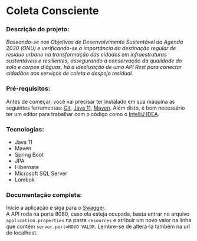 # Coleta Consciente
<h3>Descrição do projeto:</h3>
<i>Baseando-se nos Objetivos de Desenvolvimento Sustentável da Agenda 2030 (ONU) e verificando-se a importância da destinação regular de resíduo urbano na transformação das cidades em 
infraestruturas sustentáveis e resilientes, assegurando a conservação da qualidade do solo e corpos d'águas, há a idealização de uma API Rest para conectar cidadãos aos serviços de coleta
e despejo residual.</i>

<h3>Pré-requisitos:</h3><a id="pre-requisitos"></a>

Antes de começar, você vai precisar ter instalado em sua máquina as seguintes ferramentas: [Git](https://git-scm.com/),
[Java 11](https://www.oracle.com/java/technologies/javase-jdk11-downloads.html), [Maven](https://maven.apache.org/download.cgi). 
Além disto, é bom necessário ter um editor para trabalhar com o código como o [IntelliJ IDEA](https://www.jetbrains.com/pt-br/idea/download/).
 
<h3>Tecnologias:</h3><a id="tecnologias"></a>
  
 <ul>
  <li>Java 11</li>
  <li> Maven</li>
  <li>Spring Boot</li>
  <li>JPA</li>
  <li>Hibernate</li>
  <li>Microsoft SQL Server</li>
  <li>Lombok</li>
  </ul>
  
  <h3> Documentação completa:</h3>  
  
  Inicie a aplicação e siga para o [Swagger](http://localhost:8080/swagger-ui.html).  
  A API roda na porta 8080, caso ela esteja ocupada, basta entrar no arquivo `application.properties` na pasta `resources` e atribuir um novo valor na linha que contém `server.port=NOVO VALOR`. 
  Lembre-se de alterá-la também na url do localhost.



